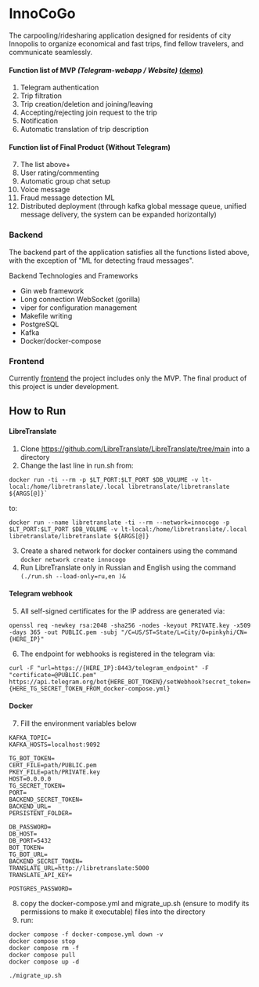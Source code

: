 # InnoCoGo
The carpooling/ridesharing application designed for residents of city Innopolis to organize economical and fast trips, find fellow travelers, and communicate seamlessly.

#### Function list of MVP *(Telegram-webapp / Website)* [(demo)](https://www.youtube.com/watch?v=PdYihH5217Y)
1. Telegram authentication
2. Trip filtration
3. Trip creation/deletion and joining/leaving
4. Accepting/rejecting join request to the trip
5. Notification
6. Automatic translation of trip description

#### Function list of Final Product (Without Telegram)

7. The list above+
8. User rating/commenting
9. Automatic group chat setup
10. Voice message
11. Fraud message detection ML
12. Distributed deployment (through kafka global message queue, unified message delivery, the system can be expanded horizontally)

### Backend
The backend part of the application satisfies all the functions listed above, with the exception of "ML for detecting fraud messages".

Backend Technologies and Frameworks

- Gin web framework
- Long connection WebSocket (gorilla)
- viper for configuration management
- Makefile writing
- PostgreSQL
- Kafka
- Docker/docker-compose


### Frontend
Currently [frontend](https://github.com/InnoCoTravel/Frontend ) the project includes only the MVP. The final product of this project is under development.

## How to Run
#### LibreTranslate
1. Clone https://github.com/LibreTranslate/LibreTranslate/tree/main into a directory
2. Change the last line in run.sh from:
```
docker run -ti --rm -p $LT_PORT:$LT_PORT $DB_VOLUME -v lt-local:/home/libretranslate/.local libretranslate/libretranslate ${ARGS[@]}`
```
to:
```
docker run --name libretranslate -ti --rm --network=innocogo -p $LT_PORT:$LT_PORT $DB_VOLUME -v lt-local:/home/libretranslate/.local libretranslate/libretranslate ${ARGS[@]}
```
3. Create a shared network for docker containers using the command
```docker network create innocogo```
4. Run LibreTranslate only in Russian and English using the command
``(./run.sh --load-only=ru,en )&``
#### Telegram webhook
5. All self-signed certificates for the IP address are generated via:
```
openssl req -newkey rsa:2048 -sha256 -nodes -keyout PRIVATE.key -x509 -days 365 -out PUBLIC.pem -subj "/C=US/ST=State/L=City/O=pinkyhi/CN={HERE_IP}"
```
6. The endpoint for webhooks is registered in the telegram via:
```
curl -F "url=https://{HERE_IP}:8443/telegram_endpoint" -F "certificate=@PUBLIC.pem" https://api.telegram.org/bot{HERE_BOT_TOKEN}/setWebhook?secret_token={HERE_TG_SECRET_TOKEN_FROM_docker-compose.yml}
```
#### Docker
7. Fill the environment variables below

```
KAFKA_TOPIC=
KAFKA_HOSTS=localhost:9092

TG_BOT_TOKEN=
CERT_FILE=path/PUBLIC.pem
PKEY_FILE=path/PRIVATE.key
HOST=0.0.0.0
TG_SECRET_TOKEN=
PORT=
BACKEND_SECRET_TOKEN=
BACKEND_URL=
PERSISTENT_FOLDER=

DB_PASSWORD=
DB_HOST=
DB_PORT=5432
BOT_TOKEN=
TG_BOT_URL=
BACKEND_SECRET_TOKEN=
TRANSLATE_URL=http://libretranslate:5000
TRANSLATE_API_KEY=

POSTGRES_PASSWORD=
```
8. copy the docker-compose.yml and migrate_up.sh (ensure to modify its permissions to make it executable) files into the directory
9. run:
```
docker compose -f docker-compose.yml down -v
docker compose stop
docker compose rm -f
docker compose pull
docker compose up -d

./migrate_up.sh
```
